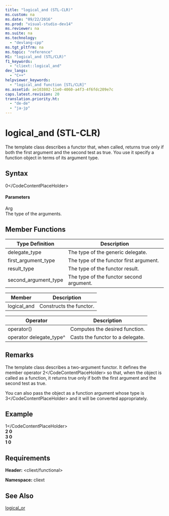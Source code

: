 ```yaml
---
title: "logical_and (STL-CLR)"
ms.custom: na
ms.date: "09/22/2016"
ms.prod: "visual-studio-dev14"
ms.reviewer: na
ms.suite: na
ms.technology: 
  - "devlang-cpp"
ms.tgt_pltfrm: na
ms.topic: "reference"
H1: "logical_and (STL/CLR)"
f1_keywords: 
  - "cliext::logical_and"
dev_langs: 
  - "C++"
helpviewer_keywords: 
  - "logical_and function [STL/CLR]"
ms.assetid: ae103802-11e0-4060-a4f3-4f6fdc209e7c
caps.latest.revision: 20
translation.priority.ht: 
  - "de-de"
  - "ja-jp"
---
```

# logical_and (STL-CLR)
The template class describes a functor that, when called, returns true only if both the first argument and the second test as true. You use it specify a function object in terms of its argument type.  
  
## Syntax  
  
<CodeContentPlaceHolder>0\</CodeContentPlaceHolder>  
#### Parameters  
 Arg  
 The type of the arguments.  
  
## Member Functions  
  
|Type Definition|Description|  
|---------------------|-----------------|  
|delegate_type|The type of the generic delegate.|  
|first_argument_type|The type of the functor first argument.|  
|result_type|The type of the functor result.|  
|second_argument_type|The type of the functor second argument.|  
  
|Member|Description|  
|------------|-----------------|  
|logical_and|Constructs the functor.|  
  
|Operator|Description|  
|--------------|-----------------|  
|operator()|Computes the desired function.|  
|operator delegate_type^|Casts the functor to a delegate.|  
  
## Remarks  
 The template class describes a two-argument functor. It defines the member operator <CodeContentPlaceHolder>2\</CodeContentPlaceHolder> so that, when the object is called as a function, it returns true only if both the first argument and the second test as true.  
  
 You can also pass the object as a function argument whose type is <CodeContentPlaceHolder>3\</CodeContentPlaceHolder> and it will be converted appropriately.  
  
## Example  
  
<CodeContentPlaceHolder>1\</CodeContentPlaceHolder>  
  **2 0**  
 **3 0**  
 **1 0**   
## Requirements  
 **Header:** \<cliext/functional>  
  
 **Namespace:** cliext  
  
## See Also  
 [logical_or](../vs140/logical_or--stl-clr-.md)